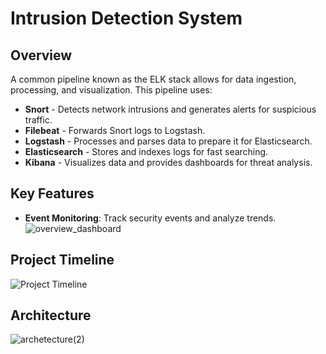 # Intrusion Detection System

## Overview
  A common pipeline known as the ELK stack allows for data ingestion, processing, and visualization. This pipeline uses:
   - **Snort** - Detects network intrusions and generates alerts for suspicious traffic.
   - **Filebeat** - Forwards Snort logs to Logstash.
   - **Logstash** - Processes and parses data to prepare it for Elasticsearch.
   - **Elasticsearch** - Stores and indexes logs for fast searching.
   - **Kibana** - Visualizes data and provides dashboards for threat analysis.
     
## Key Features
  - **Event Monitoring**: Track security events and analyze trends.
  ![overview_dashboard](https://github.com/user-attachments/assets/0c812dca-b26c-4ebc-a0c8-58a498177239)

## Project Timeline
  ![Project Timeline](https://github.com/user-attachments/assets/07e472ba-aa5f-4ede-ba52-ec706574f1e2)

## Architecture
  ![archetecture(2)](https://github.com/user-attachments/assets/881f2711-4ac7-4119-9dde-1cfbe1b4b082)
